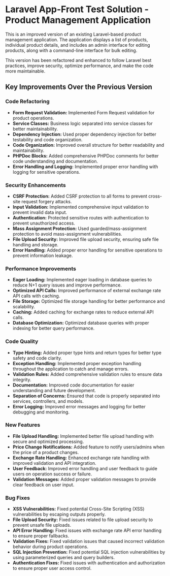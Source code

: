 # Laravel App-Front Test Solution -  Product Management Application

This is an improved version of an existing Laravel-based product management application. The application displays a list of products, individual product details, and includes an admin interface for editing products, along with a command-line interface for bulk editing. 

This version has been refactored and enhanced to follow Laravel best practices, improve security, optimize performance, and make the code more maintainable.

## Key Improvements Over the Previous Version

### Code Refactoring
- **Form Request Validation:** Implemented Form Request validation for product operations.
- **Service Classes:** Business logic separated into service classes for better maintainability.
- **Dependency Injection:** Used proper dependency injection for better testability and code organization.
- **Code Organization:** Improved overall structure for better readability and maintainability.
- **PHPDoc Blocks:** Added comprehensive PHPDoc comments for better code understanding and documentation.
- **Error Handling and Logging:** Implemented proper error handling with logging for sensitive operations.

### Security Enhancements
- **CSRF Protection:** Added CSRF protection to all forms to prevent cross-site request forgery attacks.
- **Input Validation:** Implemented comprehensive input validation to prevent invalid data input.
- **Authentication:** Protected sensitive routes with authentication to prevent unauthorized access.
- **Mass Assignment Protection:** Used guarded/mass-assignment protection to avoid mass-assignment vulnerabilities.
- **File Upload Security:** Improved file upload security, ensuring safe file handling and storage.
- **Error Handling:** Added proper error handling for sensitive operations to prevent information leakage.

### Performance Improvements
- **Eager Loading:** Implemented eager loading in database queries to reduce N+1 query issues and improve performance.
- **Optimized API Calls:** Improved performance of external exchange rate API calls with caching.
- **File Storage:** Optimized file storage handling for better performance and scalability.
- **Caching:** Added caching for exchange rates to reduce external API calls.
- **Database Optimization:** Optimized database queries with proper indexing for better query performance.

### Code Quality
- **Type Hinting:** Added proper type hints and return types for better type safety and code clarity.
- **Exception Handling:** Implemented proper exception handling throughout the application to catch and manage errors.
- **Validation Rules:** Added comprehensive validation rules to ensure data integrity.
- **Documentation:** Improved code documentation for easier understanding and future development.
- **Separation of Concerns:** Ensured that code is properly separated into services, controllers, and models.
- **Error Logging:** Improved error messages and logging for better debugging and monitoring.

### New Features
- **File Upload Handling:** Implemented better file upload handling with secure and optimized processing.
- **Price Change Notifications:** Added feature to notify users/admins when the price of a product changes.
- **Exchange Rate Handling:** Enhanced exchange rate handling with improved validation and API integration.
- **User Feedback:** Improved error handling and user feedback to guide users on operation success or failure.
- **Validation Messages:** Added proper validation messages to provide clear feedback on user input.

### Bug Fixes
- **XSS Vulnerabilities:** Fixed potential Cross-Site Scripting (XSS) vulnerabilities by escaping outputs properly.
- **File Upload Security:** Fixed issues related to file upload security to prevent unsafe file uploads.
- **API Error Handling:** Fixed issues with exchange rate API error handling to ensure proper fallbacks.
- **Validation Fixes:** Fixed validation issues that caused incorrect validation behavior during product operations.
- **SQL Injection Prevention:** Fixed potential SQL injection vulnerabilities by using parameterized queries and query builders.
- **Authentication Fixes:** Fixed issues with authentication and authorization to ensure proper user access control.
